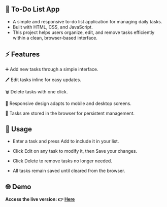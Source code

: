 ## 📝 To-Do List App
- A simple and responsive to-do list application for managing daily tasks.
- Built with HTML, CSS, and JavaScript.
- This project helps users organize, edit, and remove tasks efficiently within a clean, browser-based interface.


## ⚡ Features
 ➕ Add new tasks through a simple interface.

 🖊️ Edit tasks inline for easy updates.

 🗑️ Delete tasks with one click.

 📱 Responsive design adapts to mobile and desktop screens.

 💾 Tasks are stored in the browser for persistent management.

## 🚀 Usage
- Enter a task and press Add to include it in your list.

- Click Edit on any task to modify it, then Save your changes.

- Click Delete to remove tasks no longer needed.

- All tasks remain saved until cleared from the browser.

## 🌐 Demo
**Access the live version: 👉 [Here](https://aryan-to-do-lists.netlify.app/)**
